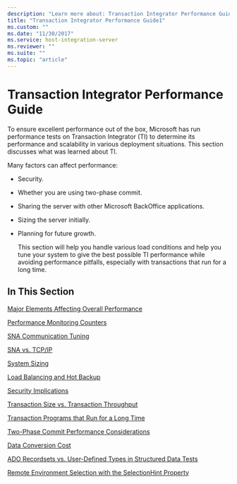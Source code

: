 ```yaml
---
description: "Learn more about: Transaction Integrator Performance Guide"
title: "Transaction Integrator Performance Guide1"
ms.custom: ""
ms.date: "11/30/2017"
ms.service: host-integration-server
ms.reviewer: ""
ms.suite: ""
ms.topic: "article"
---
```

# Transaction Integrator Performance Guide
To ensure excellent performance out of the box, Microsoft has run performance tests on Transaction Integrator (TI) to determine its performance and scalability in various deployment situations. This section discusses what was learned about TI.  
  
 Many factors can affect performance:  
  
- Security.  
  
- Whether you are using two-phase commit.  
  
- Sharing the server with other Microsoft BackOffice applications.  
  
- Sizing the server initially.  
  
- Planning for future growth.  
  
  This section will help you handle various load conditions and help you tune your system to give the best possible TI performance while avoiding performance pitfalls, especially with transactions that run for a long time.  
  
## In This Section  
 [Major Elements Affecting Overall Performance](../core/major-elements-affecting-overall-performance1.md)  
  
 [Performance Monitoring Counters](../core/performance-monitoring-counters2.md)  
  
 [SNA Communication Tuning](../core/sna-communication-tuning2.md)  
  
 [SNA vs. TCP/IP](../core/sna-vs-tcp-ip1.md)  
  
 [System Sizing](../core/system-sizing1.md)  
  
 [Load Balancing and Hot Backup](../core/load-balancing-and-hot-backup2.md)  
  
 [Security Implications](../core/security-implications1.md)  
  
 [Transaction Size vs. Transaction Throughput](../core/transaction-size-vs-transaction-throughput2.md)  
  
 [Transaction Programs that Run for a Long Time](../core/transaction-programs-that-run-for-a-long-time2.md)  
  
 [Two-Phase Commit Performance Considerations](../core/two-phase-commit-performance-considerations1.md)  
  
 [Data Conversion Cost](../core/data-conversion-cost1.md)  
  
 [ADO Recordsets vs. User-Defined Types in Structured Data Tests](../core/ado-recordsets-vs-user-defined-types-in-structured-data-tests2.md)  
  
 [Remote Environment Selection with the SelectionHint Property](../core/remote-environment-selection-with-the-selectionhint-property2.md)
